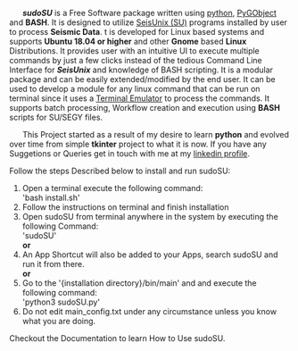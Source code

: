&nbsp;&nbsp;&nbsp;&nbsp;&nbsp;&nbsp;***sudoSU*** is a Free Software package written using [python](https://www.python.org/), [PyGObject](https://pygobject.readthedocs.io/en/latest/) and **BASH**. It is designed to utilize [SeisUnix (SU)](https://github.com/JohnWStockwellJr/SeisUnix/wiki) programs installed by user to process **Seismic Data**. t is developed for Linux based systems and  supports **Ubuntu 18.04 or higher** and other **Gnome** based **Linux** Distributions. It provides user with an intuitive UI to execute multiple commands by just a few clicks instead of the tedious Command Line Interface for ***SeisUnix*** and knowledge of BASH scripting. It is a modular package and can be easily extended/modified by the end user. It can be used to develop a module for any linux command that can be run on terminal since it uses a [Terminal Emulator](https://lazka.github.io/pgi-docs/index.html#Vte-2.91/classes/Terminal.html#Vte.Terminal)  to process the commands. It supports batch processing, Workflow creation and execution using **BASH** scripts for SU/SEGY files.


&nbsp;&nbsp;&nbsp;&nbsp;&nbsp;&nbsp;This Project started as a result of my desire to learn **python** and evolved over time from simple **tkinter** project to what it is now.  If you have any Suggetions or Queries get in touch with me at my [linkedin profile](https://www.linkedin.com/in/lokesh-kumar-3b4589163).

Follow the steps Described below to install and run sudoSU:

1. Open a terminal execute the following command:  
'bash install.sh'  
2. Follow the instructions on terminal and finish installation  
3. Open sudoSU from terminal anywhere in the system by executing the following Command:   
'sudoSU'  
**or**  
4. An App Shortcut will also be added to your Apps, search sudoSU and run it from there.  
**or**
5. Go to the '{installation directory}/bin/main' and and execute the following command:  
'python3 sudoSU.py'
6. Do not edit main_config.txt under any circumstance unless you know what you are doing.

Checkout the Documentation to learn How to Use sudoSU.


